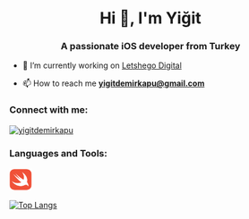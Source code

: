 <h1 align="center">Hi 👋, I'm Yiğit</h1>
<h3 align="center">A passionate iOS developer from Turkey</h3>

- 🔭 I’m currently working on [Letshego Digital](https://apps.apple.com/kh/app/letsgo-powered-by-letshego/id1575711413)

- 📫 How to reach me **yigitdemirkapu@gmail.com**

<h3 align="left">Connect with me:</h3>
<p align="left">
<a href="https://linkedin.com/in/yigitdemirkapu" target="blank"><img align="center" src="https://raw.githubusercontent.com/rahuldkjain/github-profile-readme-generator/master/src/images/icons/Social/linked-in-alt.svg" alt="yigitdemirkapu" height="30" width="40" /></a>
</p>

<h3 align="left">Languages and Tools:</h3>
<p align="left"> <a href="https://developer.apple.com/swift/" target="_blank" rel="noreferrer"> <img src="https://raw.githubusercontent.com/devicons/devicon/master/icons/swift/swift-original.svg" alt="swift" width="40" height="40"/> </a> </p>

[![Top Langs](https://github-readme-stats.vercel.app/api/top-langs/?username=yigitdemirkapu&layout=compact)](https://github.com/anuraghazra/github-readme-stats)
